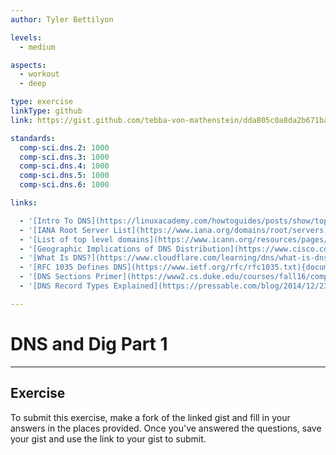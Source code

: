 ```yaml
---
author: Tyler Bettilyon

levels:
  - medium

aspects:
  - workout
  - deep

type: exercise
linkType: github
link: https://gist.github.com/tebba-von-mathenstein/dda805c0a8da2b671ba9bc900eda7abf

standards:
  comp-sci.dns.2: 1000
  comp-sci.dns.3: 1000
  comp-sci.dns.4: 1000
  comp-sci.dns.5: 1000
  comp-sci.dns.6: 1000

links:

  - '[Intro To DNS](https://linuxacademy.com/howtoguides/posts/show/topic/12050-introduction-to-dns){article}'
  - '[IANA Root Server List](https://www.iana.org/domains/root/servers){documentation}'
  - '[List of top level domains](https://www.icann.org/resources/pages/tlds-2012-02-25-en){documentation}'
  - '[Geographic Implications of DNS Distribution](https://www.cisco.com/c/en/us/about/press/internet-protocol-journal/back-issues/table-contents-35/101-dns-infrastructure.html){article}'
  - '[What Is DNS?](https://www.cloudflare.com/learning/dns/what-is-dns/){article}'
  - '[RFC 1035 Defines DNS](https://www.ietf.org/rfc/rfc1035.txt){documentation}'
  - '[DNS Sections Primer](https://www2.cs.duke.edu/courses/fall16/compsci356/DNS/DNS-primer.pdf){article}'
  - '[DNS Record Types Explained](https://pressable.com/blog/2014/12/23/dns-record-types-explained/){article}'

---
```

# DNS and Dig Part 1
---
## Exercise


To submit this exercise, make a fork of the linked gist and fill in your answers in the places provided. Once you've answered the questions, save your gist and use the link to your gist to submit.
